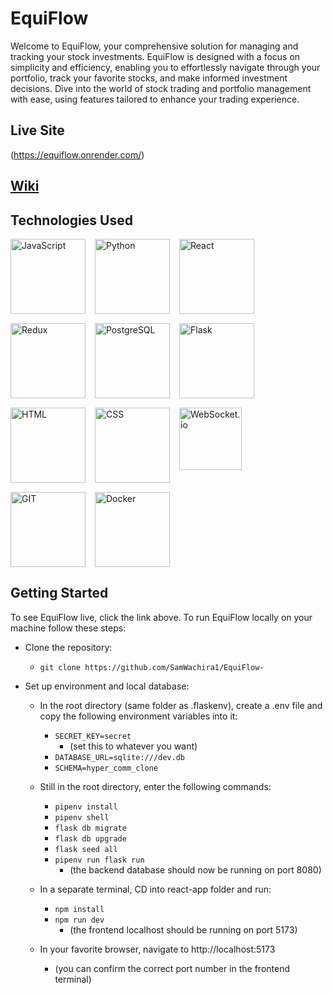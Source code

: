 # EquiFlow

Welcome to EquiFlow, your comprehensive solution for managing and tracking your stock investments. EquiFlow is designed with a focus on simplicity and efficiency, enabling you to effortlessly navigate through your portfolio, track your favorite stocks, and make informed investment decisions. Dive into the world of stock trading and portfolio management with ease, using features tailored to enhance your trading experience.

## Live Site

(https://equiflow.onrender.com/)

## [Wiki](https://github.com/SamWachira1/EquiFlow-/wiki)

## Technologies Used

<p align="left" style="display: flex; flex-wrap: wrap; gap: 15px;">
  <img src="https://img.shields.io/badge/javascript-%23323330.svg?style=for-the-badge&logo=javascript&logoColor=%23F7DF1E" alt="JavaScript" style="width: 120px;">
  <img src="https://img.shields.io/badge/Python-%233776AB.svg?style=for-the-badge&logo=python&logoColor=white" alt="Python" style="width: 120px;">
  <img src="https://img.shields.io/badge/react-%2320232a.svg?style=for-the-badge&logo=react&logoColor=%2361DAFB" alt="React" style="width: 120px;">
  <img src="https://img.shields.io/badge/redux-%23593d88.svg?style=for-the-badge&logo=redux&logoColor=white" alt="Redux" style="width: 120px;">
  <img src="https://img.shields.io/badge/postgres-%23316192.svg?style=for-the-badge&logo=postgresql&logoColor=white" alt="PostgreSQL" style="width: 120px;">
  <img src="https://img.shields.io/badge/Flask-%23000.svg?style=for-the-badge&logo=flask&logoColor=white" alt="Flask" style="width: 120px;">
  <img src="https://img.shields.io/badge/html5-%23E34F26.svg?style=for-the-badge&logo=html5&logoColor=white" alt="HTML" style="width: 120px;">
  <img src="https://img.shields.io/badge/css3-%231572B6.svg?style=for-the-badge&logo=css3&logoColor=white" alt="CSS" style="width: 120px;">
  <img src="https://img.shields.io/badge/WebSocket.io-%23000000.svg?style=for-the-badge&logo=socket.io&logoColor=white" alt="WebSocket.io" style="width: 100px;">
  <img src="https://img.shields.io/badge/Git-%23F05033.svg?style=for-the-badge&logo=git&logoColor=white" alt="GIT" style="width: 120px;">
  <img src="https://img.shields.io/badge/Docker-%230db7ed.svg?style=for-the-badge&logo=docker&logoColor=white" alt="Docker" style="width: 120px;">
</p>

## Getting Started

To see EquiFlow live, click the link above. To run EquiFlow locally on your machine follow these steps:

- Clone the repository:

  - `git clone https://github.com/SamWachira1/EquiFlow-`

- Set up environment and local database:

  - In the root directory (same folder as .flaskenv), create a .env file and copy the following environment variables into it:
    - `SECRET_KEY=secret`
      - (set this to whatever you want)
    - `DATABASE_URL=sqlite:///dev.db`
    - `SCHEMA=hyper_comm_clone`
  - Still in the root directory, enter the following commands:

    - `pipenv install`
    - `pipenv shell`
    - `flask db migrate`
    - `flask db upgrade`
    - `flask seed all`
    - `pipenv run flask run`
      - (the backend database should now be running on port 8080)

  - In a separate terminal, CD into react-app folder and run:

    - `npm install`
    - `npm run dev`
        - (the frontend localhost should be running on port 5173)


  - In your favorite browser, navigate to http://localhost:5173
      - (you can confirm the correct port number in the frontend terminal)
